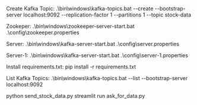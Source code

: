 Create Kafka Topic: 
.\bin\windows\kafka-topics.bat --create --bootstrap-server localhost:9092 --replication-factor 1 --partitions 1 --topic stock-data

Zookeper: 
.\bin\windows\zookeeper-server-start.bat .\config\zookeeper.properties

Server: 
.\bin\windows\kafka-server-start.bat .\config\server.properties

Server-1: 
.\bin\windows\kafka-server-start.bat .\config\server-1.properties

Install requirements.txt: 
pip install -r requirements.txt

List Kafka Topics: 
.\bin\windows\kafka-topics.bat --list --bootstrap-server localhost:9092 

python send_stock_data.py 
streamlit run ask_for_data.py
